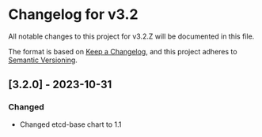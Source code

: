 # Changelog for v3.2

All notable changes to this project for v3.2.Z will be documented in this file.

The format is based on [Keep a Changelog](https://keepachangelog.com/en/1.0.0/),
and this project adheres to [Semantic Versioning](https://semver.org/spec/v2.0.0.html).

## [3.2.0] - 2023-10-31

### Changed

- Changed etcd-base chart to 1.1

